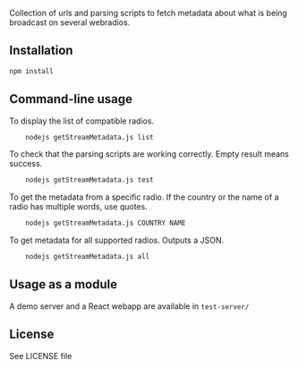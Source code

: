 Collection of urls and parsing scripts to fetch metadata about what is being broadcast on several webradios.

## Installation
```sh
npm install
```

## Command-line usage
To display the list of compatible radios.
```sh
	nodejs getStreamMetadata.js list
```

To check that the parsing scripts are working correctly. Empty result means success.
```sh
	nodejs getStreamMetadata.js test
```

To get the metadata from a specific radio. If the country or the name of a radio has multiple words, use quotes.
```sh
	nodejs getStreamMetadata.js COUNTRY NAME
```

To get metadata for all supported radios. Outputs a JSON.
```sh
	nodejs getStreamMetadata.js all
```

## Usage as a module
A demo server and a React webapp are available in `test-server/`

## License
See LICENSE file
